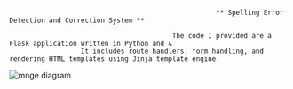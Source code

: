                                                         ** Spelling Error Detection and Correction System **
       
                                             The code I provided are a Flask application written in Python and ኣ
                      It includes route handlers, form handling, and rendering HTML templates using Jinja template engine. 

![mnge diagram](https://github.com/aronsinkie/NIDS/assets/74707268/3ebd9e6c-f5c5-481a-add2-8cf741b72aec)

